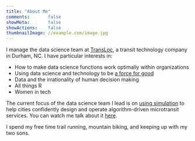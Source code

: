 ```yaml
---
title: "About Me"
comments:       false
showMeta:       false
showActions:    false
thumbnailImage: //example.com/image.jpg
---
```


I manage the data science team at [TransLoc](www.transloc.com), a transit technology company in Durham, NC. I have particular interests in:

* How to make data science functions work optimally within organizations
* Using data science and technology to be [a force for good](https://datacolumn.wordpress.ncsu.edu/blog/2017/12/04/datalines-mcvey/)
* Data and the irrationality of human decision making
* All things R
* Women in tech

The current focus of the data science team I lead is on [using simulation](https://www.fastcompany.com/40446331/this-new-simulator-helps-cities-test-a-future-of-on-demand-transit) to help cities confidently design and operate algorithm-driven microtransit services.  You can watch me talk about it [here](https://transloc.wistia.com/medias/7ui9vctdls).

I spend my free time trail running, mountain biking, and keeping up with my two sons.